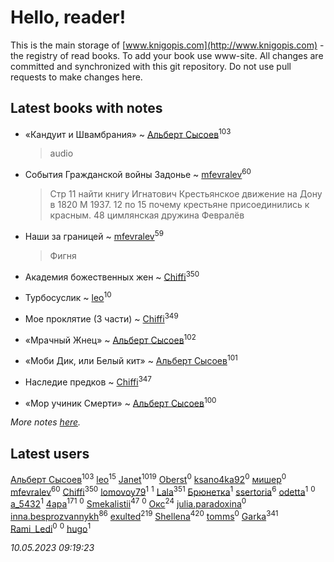 # Hello, reader!
This is the main storage of [www.knigopis.com](http://www.knigopis.com) - the registry of read books.
To add your book use www-site. All changes are committed and synchronized with this git repository.
Do not use pull requests to make changes here.


## Latest books with notes
* «Кандуит и Швамбрания» ~ [Альберт Сысоев](users/474/47446642-vkontakte)<sup>103</sup>
    > audio

* События Гражданской войны Задонье ~ [mfevralev](users/140/140966150-vkontakte)<sup>60</sup>
    > Стр 11 найти книгу Игнатович Крестьянское движение на Дону в 1820 М 1937.
    > 12 по 15 почему крестьяне присоединились к красным.
    > 48 цимлянская дружина Февралёв

* Наши за границей ~ [mfevralev](users/140/140966150-vkontakte)<sup>59</sup>
    > Фигня

* Академия божественных жен ~ [Chiffi](users/105/105831994080785626680-google)<sup>350</sup>

* Турбосуслик ~ [leo](users/106/106915386474260202605-google)<sup>10</sup>

* Мое проклятие (3 части) ~ [Chiffi](users/105/105831994080785626680-google)<sup>349</sup>

* «Мрачный Жнец» ~ [Альберт Сысоев](users/474/47446642-vkontakte)<sup>102</sup>

* «Моби Дик, или Белый кит» ~ [Альберт Сысоев](users/474/47446642-vkontakte)<sup>101</sup>

* Наследие предков ~ [Chiffi](users/105/105831994080785626680-google)<sup>347</sup>

* «Мор учиник Смерти» ~ [Альберт Сысоев](users/474/47446642-vkontakte)<sup>100</sup>


_More notes [here](latest_books_with_notes.md)._


## Latest users
[Альберт Сысоев](users/474/47446642-vkontakte)<sup>103</sup> 
[leo](users/106/106915386474260202605-google)<sup>15</sup> 
[Janet](users/108/108113656204404967440-google)<sup>1019</sup> 
[Oberst](users/243/24342718-vkontakte)<sup>0</sup> 
[ksano4ka92](users/733/73327956-vkontakte)<sup>0</sup> 
[мишер](users/110/110444757671606245841-google)<sup>0</sup> 
[mfevralev](users/140/140966150-vkontakte)<sup>60</sup> 
[Chiffi](users/105/105831994080785626680-google)<sup>350</sup> 
[lomovoy79](users/271/27114245-vkontakte)<sup>1</sup> 
[](users/114/114091474098743820596-google)<sup>1</sup> 
[Lala](users/761/76187635-vkontakte)<sup>351</sup> 
[Брюнетка](users/276/276415295-vkontakte)<sup>1</sup> 
[ssertoria](users/144/1443824148-yandex)<sup>6</sup> 
[odetta](users/116/116089656749976654148-google)<sup>1</sup> 
[](users/101/101945492626982767252-google)<sup>0</sup> 
[a_5432](users/112/112183430504883294367-google)<sup>1</sup> 
[4apa](users/117/117392596378069249667-google)<sup>171</sup> 
[](users/697/69729969-vkontakte)<sup>0</sup> 
[Smekalistii](users/864/86487125-vkontakte)<sup>47</sup> 
[](users/112/112567033245172112150-google)<sup>0</sup> 
[Окс](users/102/102536471289425216982-google)<sup>24</sup> 
[julia.paradoxina](users/673/673598-vkontakte)<sup>0</sup> 
[inna.besprozvannykh](users/733/73323849-yandex)<sup>86</sup> 
[exulted](users/100/100599204551896265722-google)<sup>219</sup> 
[Shellena](users/134/13413591548892934957-mailru)<sup>420</sup> 
[tomms](users/108/108891017188838265517-google)<sup>0</sup> 
[Garka](users/115/115753719718250012620-google)<sup>341</sup> 
[Rami_Ledi](users/107/107186097200537202336-google)<sup>0</sup> 
[](users/112/112452730042794139520-google)<sup>0</sup> 
[hugo](users/105/105063533945004840111-google)<sup>1</sup> 


_10.05.2023 09:19:23_
